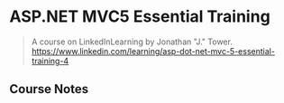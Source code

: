 ﻿
# ASP.NET MVC5 Essential Training

> A course on LinkedInLearning by Jonathan "J." Tower.  
> https://www.linkedin.com/learning/asp-dot-net-mvc-5-essential-training-4

## Course Notes

>
>
>
>
